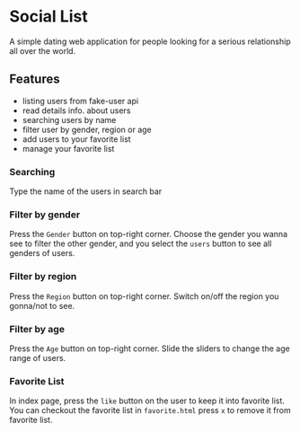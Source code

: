 # Social List
A simple dating web application for people looking for a serious relationship all over the world.

## Features
- listing users from fake-user api
- read details info. about users
- searching users by name
- filter user by gender, region or age
- add users to your favorite list
- manage your favorite list

### Searching
Type the name of the users in search bar
### Filter by gender
Press the `Gender` button on top-right corner.
Choose the gender you wanna see to filter the other gender, and you select the `users` button to see all genders of users.
### Filter by region
Press the `Region` button on top-right corner.
Switch on/off the region you gonna/not to see.
### Filter by age
Press the `Age` button on top-right corner.
Slide the sliders to change the age range of users.
### Favorite List
In index page, press the `like` button on the user to keep it into favorite list.
You can checkout the favorite list in `favorite.html`
press `x` to remove it from favorite list.